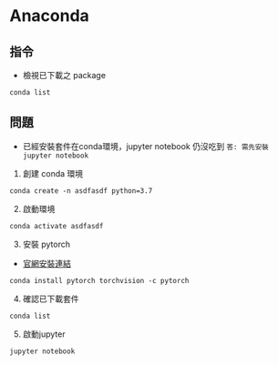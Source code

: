 # Anaconda

## 指令
* 檢視已下載之 package
```
conda list
```

## 問題
* 已經安裝套件在conda環境，jupyter notebook 仍沒吃到
`答: 需先安裝 jupyter notebook`

1. 創建 conda 環境
```
conda create -n asdfasdf python=3.7
```

2. 啟動環境
```
conda activate asdfasdf
```

3. 安裝 pytorch
* [官網安裝連結](https://pytorch.org/)
```
conda install pytorch torchvision -c pytorch
```

4. 確認已下載套件

```
conda list
```

5. 啟動jupyter
``` 
jupyter notebook
```
